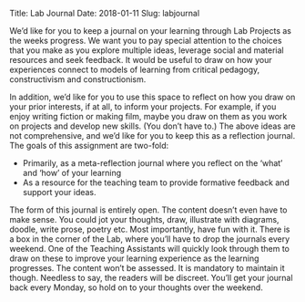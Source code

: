 Title: Lab Journal
Date: 2018-01-11
Slug: labjournal

We’d like for you to keep a journal on your learning through Lab Projects as the weeks progress. We want you to pay special attention to the choices that you make as you explore multiple ideas, leverage social and material resources and seek feedback. It would be useful to draw on how your experiences connect to models of learning from critical pedagogy, constructivism and constructionism.

In addition, we’d like for you to use this space to reflect on how you draw on your prior interests, if at all, to inform your projects. For example, if you enjoy writing fiction or making film, maybe you draw on them as you work on projects and develop new skills. (You don’t have to.)
The above ideas are not comprehensive, and we’d like for you to keep this as a reflection journal. The goals of this assignment are two-fold:

- Primarily, as a meta-reflection journal where you reflect on the ‘what’ and ‘how’ of your learning
- As a resource for the teaching team to provide formative feedback and support your ideas.

The form of this journal is entirely open. The content doesn’t even have to make sense. You could jot your thoughts, draw, illustrate with diagrams, doodle, write prose, poetry etc. Most importantly, have fun with it.
There is a box in the corner of the Lab, where you’ll have to drop the journals every weekend. One of the Teaching Assistants will quickly look through them to draw on these to improve your learning experience as the learning progresses. The content won’t be assessed. It is mandatory to maintain it though. Needless to say, the readers will be discreet. You’ll get your journal back every Monday, so hold on to your thoughts over the weekend. 
